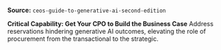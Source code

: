 **Source:** `ceos-guide-to-generative-ai-second-edition`

**Critical Capability: Get Your CPO to Build the Business Case**
Address reservations hindering generative AI outcomes, elevating the role of procurement from the transactional to the strategic.
